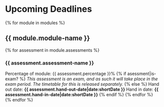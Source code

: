 # Upcoming Deadlines
{% for module in modules %}
## {{ module.module-name }}
{% for assessment in module.assessments %}
### {{ assessment.assessment-name }}
Percentage of module: {{ assessment.percentage }}%
{% if asessment|is-exam? %}
*This assessment is an exam, and as such it will take place in the exam period. The timetable for this is released separately.*
{% else %}
Hand out date: **{{ assessment.hand-out-date|date:shortDate }}**
Hand in date: **{{ assessment.hand-in-date|date:shortDate }}**
{% endif %}
{% endfor %}
{% endfor %}

